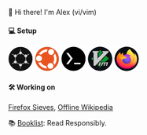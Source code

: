 👋 Hi there! I'm Alex (vi/vim)

#### 💻 Setup
<!-- https://meta.stackexchange.com/questions/38915/creating-an-image-link-in-markdown-format -->
<a href="https://grapheneos.org" rel="GrapheneOS">![GrapheneOS](https://github.com/aspindle/readme_imgs3/blob/main/grapheneos3.png?raw=true)</a>
<a href="https://ubuntu.com" rel="Ubuntu">![Ubuntu](https://github.com/aspindle/readme_imgs3/blob/main/ubuntu.png?raw=true)</a>
<a href="https://termux.dev/en/" rel="Termux">![Termux](https://github.com/aspindle/readme_imgs3/blob/main/termux.png?raw=true)</a>
<a href="https://www.vim.org" rel="Vim">![Vim](https://github.com/aspindle/readme_imgs3/blob/main/vim.png?raw=true)</a>
<a href="https://www.mozilla.org/en-US/firefox/new/" rel="Firefox">![Firefox](https://github.com/aspindle/readme_imgs3/blob/main/firefox.png?raw=true)</a>

#### 🛠 Working on
[Firefox Sieves](https://github.com/aspindle/Firefox_Sieves), [Offline Wikipedia](https://github.com/aspindle/2016_wikipedia_kiwix)

📚 [Booklist](https://github.com/aspindle/Booklist):  Read Responsibly.
<!--
<pre>
  And some fun stuff also:
</pre>

#### 🎧 Listening to 
The Driver Era, [Joji](https://akshzyx.github.io/playerzyx/), & Connor Price

##### 📚 And reading Dune by Frank Herbert 
-->
<!--

//to add later maybe
📚 Booklist
✨ Things I’ve made
🕓 Socials
📈 Stocks



<pre>
Stuff I use:
</pre>

<a href="http://google.com.au/" rel="some text">![Foo](http://www.google.com.au/images/nav_logo7.png)</a>

#[![GrapheneOS](https://github.com/aspindle/README.md/assets/9095033/b3c2e234-d9c6-474f-9b2c-97c1d6c6cc29)](https://grapheneos.org)

[![Alt text](https://assets.digitalocean.com/articles/alligator/boo.svg)](https://digitalocean.com)



<a href="https://grapheneos.org">Regular Link</a>

<a href="https://grapheneos.org">
  <img src="https://github.com/aspindle/README.md/assets/9095033/b3c2e234-d9c6-474f-9b2c-97c1d6c6cc29" width="50" alt="grapheneos"/>
</a>
 
[<a href="https://grapheneos.org">
  <img src="https://github.com/aspindle/README.md/assets/9095033/b3c2e234-d9c6-474f-9b2c-97c1d6c6cc29" width="50" alt="grapheneos"/>
 </a>](https://grapheneos.org)
[<img src="https://github.com/aspindle/README.md/assets/9095033/664be026-e01d-40ec-8450-96dd901f2d3b" width="50" alt="ubuntu"/>](https://ubuntu.com/)
[<img src="https://github.com/aspindle/aspindle/assets/9095033/6c605635-23c8-4a56-8702-d928723f7d5d" width="50" alt="termux"/>](https://termux.dev/en/)
[<img src="https://github.com/aspindle/aspindle/assets/9095033/328af9ab-ce0a-4067-ae83-6a9e333a3049" width="50" alt="vim"/>](https://www.vim.org/)
[<img src="https://github.com/aspindle/aspindle/assets/9095033/7a4729f9-161c-4185-94fb-f07adf5c400c" width="50" alt="firefox"/>](https://www.mozilla.org/en-US/firefox/new/)
https://meta.stackexchange.com/questions/38915/creating-an-image-link-in-markdown-format 

-->


